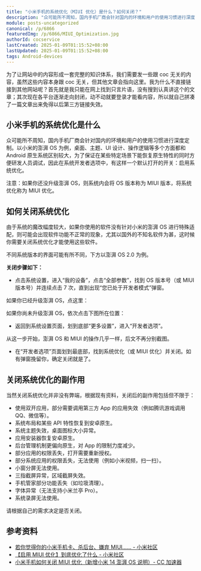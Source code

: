 ```yaml
---
title: "小米手机的系统优化（MIUI 优化）是什么？如何关闭？"
description: "众可能所不周知，国内手机厂商会针对国内的环境和用户的使用习惯进行深度定制。以小米的澎湃 OS 为例，桌面、主题、UI 设计、操作逻辑等多个方面都和 Android 原生系统区别较大，为了保证在某些特定场景下……"
module: posts-uncategorized
canonical: /p/6866
featuredImg: /p/6866/MIUI_Optimization.jpg
authorId: cocservice
lastCreated: 2025-01-09T01:15:52+08:00
lastUpdated: 2025-01-09T01:15:52+08:00
tags: Android-devices
---
```


为了让网站中的内容形成一套完整的知识体系，我们需要发一些跟 coc 无关的内容，虽然这些内容本身跟 coc 无关，但其他文章会指向这里。我为什么不直接链接到其他网站呢？首先就是我只能在网上找到只言片语，没有搜到认真讲这个的文章；其次现在各平台逐渐走向封闭，动不动就要登录才能看内容，所以就自己拼凑了一篇文章出来免得以后第三方链接失效。

## 小米手机的系统优化是什么

众可能所不周知，国内手机厂商会针对国内的环境和用户的使用习惯进行深度定制。以小米的澎湃 OS 为例，桌面、主题、UI 设计、操作逻辑等多个方面都和 Android 原生系统区别较大，为了保证在某些特定场景下能恢复原生特性的同时方便研发人员调试，因此在系统开发者选项中，有这样一个默认打开的开关：启用系统优化。

注意：如果你还没升级澎湃 OS，则系统内会将 OS 版本称为 MIUI 版本，将系统优化称为 MIUI 优化。

## 如何关闭系统优化

由于系统的魔改幅度较大，如果你使用的软件没有针对小米的澎湃 OS 进行特殊适配，则可能会出现软件功能不正常的现象，尤其以国外的不知名软件为甚，这时候你需要关闭系统优化才能使用这些软件。

不同系统版本的界面可能有所不同，下方以澎湃 OS 2.0 为例。

**关闭步骤如下：**

- 点击系统设置，进入“我的设备”，点击“全部参数”，找到 OS 版本号（或 MIUI 版本号）并连续点击 7 次，直到出现“您已处于开发者模式”弹窗。

如果你已经升级澎湃 OS，点这里：

<Pic src="/p/6866/IMG_1325.jpg" width="1440" height="3200" caption="澎湃 OS 的手机参数页面" maxWidth="441px" :lazyLoading="false" />

如果你尚未升级澎湃 OS，依次点击下图所在位置：

<Pic src="/p/6866/IMG_1328.png" width="864" height="1920" caption="MIUI 的手机参数页面（一）" maxWidth="441px" />
<Pic src="/p/6866/IMG_1329.png" width="864" height="1920" caption="MIUI 的手机参数页面（二）" maxWidth="441px" />

- 返回到系统设置页面，划到底部“更多设置”，进入“开发者选项”。

从这一步开始，澎湃 OS 和 MIUI 的操作几乎一样，后文不再分别截图。

<Pic src="/p/6866/IMG_1326.jpg" width="1440" height="3200" caption="点击“开发者选项“" maxWidth="441px" />

- 在“开发者选项”页面划到最底部，找到系统优化（或 MIUI 优化）并关闭。如有弹窗挽留你，确定关闭就是了。

<Pic src="/p/6866/IMG_1327.jpg" width="1440" height="3200" caption="关闭系统优化开关" maxWidth="441px" />

## 关闭系统优化的副作用

当然关闭系统优化并非没有弊端，根据现有资料，关闭后的副作用包括但不限于：

- 使用双开应用，部分需要调用第三方 App 的应用失效（例如腾讯游戏调用 QQ、微信等）。
- 系统布局和某些 API 特性恢复到安卓原生。
- 系统主题失效，桌面图标大小异常。
- 应用安装器恢复安卓原生。
- 后台管理机制更偏向原生，对 App 的限制力度减少。
- 部分应用的权限丢失，打开需要重新授权。
- 部分系统应用的权限丢失，无法使用（例如小米视频，扫一扫）。
- 小窗分屏无法使用。
- 三指截屏异常，区域截屏失效。
- 手机管家部分功能丢失（如垃圾清理）。
- 字体异常（无法支持小米兰亭 Pro）。
- 系统录屏无法使用。

请根据自己的需求决定是否关闭。

## 参考资料

- [若你觉得你的小米手机卡、杀后台、嫌弃 MIUI…… - 小米社区](https://web.vip.miui.com/page/info/mio/mio/detail?app_version=dev.20051&postId=38009408)
- [【启用 MIUI 优化】到底优化了什么 - 小米社区](https://web.vip.miui.com/page/info/mio/mio/detail?app_version=dev.20051&postId=33370994)
- [小米手机如何关闭 MIUI 优化（新增小米 14 澎湃 OS 说明）- CC 加速器](https://www.ccspeed.cn/articles/810)
